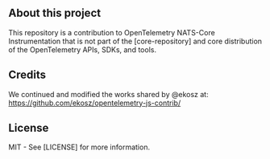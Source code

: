 ## About this project

This repository is a contribution to OpenTelemetry NATS-Core Instrumentation that is not part of the [core-repository] and core distribution of the OpenTelemetry APIs, SDKs, and tools.

## Credits

We continued and modified the works shared by @ekosz at: https://github.com/ekosz/opentelemetry-js-contrib/

## License

MIT - See [LICENSE] for more information.
